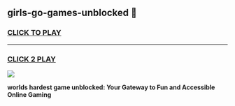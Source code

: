 
## girls-go-games-unblocked 👋
<h3>
<a href="https://premium.freeplayer.one?title=girls-go-games-unblocked&ref=14F">CLICK TO PLAY</a></h3>
<hr>

<h3>
<a href="https://premium.freeplayer.one?title=girls-go-games-unblocked&ref=14F">CLICK 2 PLAY</a>
  
</h3>

<a href="https://premium.freeplayer.one?title=girls-go-games-unblocked&ref=12F/"><img src="https://clearcache.store/games.png"></a>


**worlds hardest game unblocked: Your Gateway to Fun and Accessible Online Gaming**
